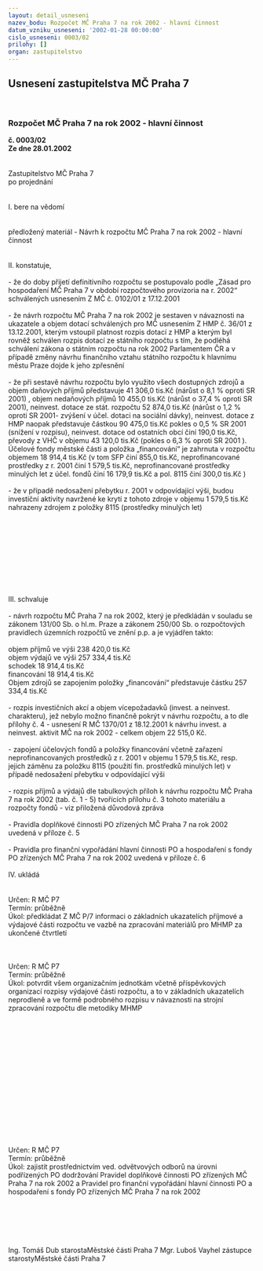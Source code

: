 ```yaml
---
layout: detail_usneseni
nazev_bodu: Rozpočet MČ Praha 7 na rok 2002 - hlavní činnost
datum_vzniku_usneseni: '2002-01-28 00:00:00'
cislo_usneseni: 0003/02
prilohy: []
organ: zastupitelstvo
---
```

<div id="ucUsn_pList" class="usn">
	<span><h2>Usnesení zastupitelstva MČ Praha 7 </h2>
<br></span><div class="standBody">
<span><h3>Rozpočet MČ Praha 7 na rok 2002 - hlavní činnost</h3></span><div class="center">
		<strong>č. 0003/02</strong><br>
	</div>
<div class="center">
		<strong>Ze dne 28.01.2002</strong><br><br>
	</div>
<br>Zastupitelstvo MČ Praha 7<br>po projednání<br><br><br>I.	bere na vědomí<br><br> <br>předložený materiál - Návrh k rozpočtu MČ Praha 7 na rok 2002 - hlavní činnost<br><br><br>II.	konstatuje,<br><br>- že do doby přijetí definitivního rozpočtu se postupovalo podle „Zásad pro hospodaření MČ Praha 7 v období rozpočtového provizoria na r. 2002“ schválených usnesením Z MČ č. 0102/01 z 17.12.2001<br><br>- že návrh rozpočtu MČ Praha 7 na rok 2002 je sestaven v návaznosti na ukazatele a objem dotací schválených pro MČ usnesením Z HMP č. 36/01 z 13.12.2001, kterým vstoupil platnost rozpis dotací z HMP a kterým byl rovněž schválen rozpis dotací ze státního rozpočtu s tím, že podléhá schválení zákona o státním rozpočtu na rok 2002 Parlamentem ČR a v případě změny návrhu finančního vztahu státního rozpočtu k hlavnímu městu Praze dojde k jeho zpřesnění<br><br>- že při sestavě návrhu rozpočtu bylo využito všech dostupných zdrojů a objem daňových příjmů představuje 41 306,0 tis.Kč (nárůst o 8,1 % oproti SR 2001) , objem nedaňových příjmů 10 455,0 tis.Kč (nárůst o 37,4 % oproti SR 2001), neinvest. dotace ze stát. rozpočtu 52 874,0 tis.Kč (nárůst o 1,2 % oproti SR 2001- zvýšení v účel. dotaci na sociální dávky), neinvest. dotace z HMP naopak představuje částkou 90 475,0 tis.Kč pokles o 0,5 % SR 2001 (snížení v rozpisu), neinvest. dotace od ostatních obcí činí 190,0 tis.Kč, převody z VHČ v objemu 43 120,0 tis.Kč (pokles o 6,3 % oproti SR 2001 ). Účelové fondy městské části a položka „financování“ je zahrnuta v rozpočtu objemem 18 914,4 tis.Kč (v tom SFP činí 855,0 tis.Kč, neprofinancované prostředky z r. 2001 činí  1 579,5 tis.Kč, neprofinancované prostředky minulých let z účel. fondů činí 16 179,9 tis.Kč a pol. 8115 činí 300,0 tis.Kč ) <br><br>-  že v případě  nedosažení přebytku r. 2001 v odpovídající výši, budou investiční aktivity navržené ke krytí z tohoto zdroje v objemu 1 579,5 tis.Kč nahrazeny zdrojem z položky 8115 (prostředky minulých let)<br><br><br><br><br><br><br><br><br><br><br>III.	schvaluje <br><br>- návrh rozpočtu MČ Praha 7 na rok 2002, který je předkládán v souladu se zákonem 131/00 Sb. o hl.m. Praze a zákonem 250/00 Sb. o rozpočtových pravidlech územních rozpočtů ve znění p.p. a je vyjádřen takto:<br><br>objem příjmů ve výši			238 420,0  tis.Kč<br>objem výdajů ve výši                         257 334,4 tis.Kč<br>schodek                                                18 914,4 tis.Kč<br>financování                                          18 914,4 tis.Kč<br>Objem zdrojů se zapojením položky „financování“ představuje částku 257 334,4 tis.Kč<br><br>- rozpis investičních akcí a objem vícepožadavků (invest. a neinvest. charakteru), jež nebylo možno finančně pokrýt v návrhu rozpočtu, a to dle přílohy č. 4 - usnesení R MČ 1370/01 z 18.12.2001 k návrhu invest. a neinvest. aktivit MČ na rok 2002 - celkem objem  22 515,0 Kč.<br><br>- zapojení účelových fondů a položky financování včetně zařazení neprofinancovaných prostředků z r. 2001 v objemu 1 579,5 tis.Kč, resp. jejich záměnu za položku 8115 (použití fin. prostředků minulých let) v případě nedosažení přebytku v odpovídající výši<br><br>- rozpis příjmů a výdajů dle tabulkových příloh k návrhu rozpočtu MČ Praha 7 na rok 2002 (tab. č. 1 - 5)  tvořících přílohu č. 3 tohoto materiálu a rozpočty fondů - viz přiložená důvodová zpráva<br><br>- Pravidla doplňkové činnosti PO zřízených MČ Praha 7 na rok 2002 uvedená v příloze č. 5<br><br>- Pravidla pro finanční vypořádání hlavní činnosti PO a hospodaření s fondy PO zřízených MČ Praha 7  na rok 2002 uvedená v příloze č. 6<br><br>IV.	ukládá <br><br> <br>Určen:	R MČ P7<br>Termín: průběžně<br>Úkol:	předkládat Z MČ P/7 informaci o základních ukazatelích příjmové a výdajové části rozpočtu ve vazbě na zpracování materiálů pro MHMP za ukončené čtvrtletí<br> <br><br> <br>Určen:	R MČ P7<br>Termín: průběžně<br>Úkol:	potvrdit všem organizačním jednotkám včetně příspěvkových organizací rozpisy výdajové části rozpočtu, a to v základních ukazatelích neprodleně a  ve formě podrobného rozpisu v návaznosti na strojní zpracování rozpočtu dle metodiky MHMP<br> <br><br><br><br><br><br><br><br><br><br><br><br><br><br><br> <br>Určen:	R MČ P7<br>Termín: průběžně<br>Úkol:	zajistit prostřednictvím ved. odvětvových odborů na úrovni podřízených PO dodržování Pravidel doplňkové činnosti PO zřízených MČ Praha 7 na rok 2002  a Pravidel pro finanční vypořádání hlavní činnosti PO a hospodaření s fondy PO zřízených MČ Praha 7  na rok 2002 <br> <br><br><br><br> <br>	<br>Ing. Tomáš Dub starostaMěstské části Praha 7	Mgr. Luboš Vayhel zástupce starostyMěstské části Praha 7<br>	<br><br>
</div>
</div>